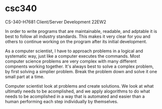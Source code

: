 # csc340
CS-340-H7681 Client/Server Development 22EW2

In order to write programs that are maintainable, readable, and adptable it is best to follow all industry standards.  This makes it very clear for you and others to continue working on the program after its initial development.  

As a computer scientist, I have to approach problems in a logical and systematic way, just like a computer executes the commands.  Most computer science problems are very complex with many different compnents working together.  It's always best to solve a complex problem, by first solving a simplier problem.  Break the problem down and solve it one small part at a time.

Computer scientist look at problems and create solutions.  We look at what ultimatly needs to be acomplished, and we apply alogorithms to do what needs to be acomplished in a way that is automated and easier than a human performing each step individually by themselves.
